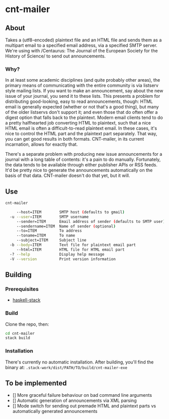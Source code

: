 # cnt-mailer
## About
Takes a (utf8-encoded) plaintext file and an HTML file and sends them as a multipart email to a specified email address, via a specified SMTP server. We're using with /Centaurus: The Journal of the European Society for the History of Science/ to send out announcements.

### Why?
In at least some academic disciplines (and quite probably other areas), the primary means of communicating with the entire community is via listserv style mailing lists. If you want to make an announcement, say about the new issue of your journal, you send it to these lists. This presents a problem for distributing good-looking, easy to read announcements, though: HTML email is generally expected (whether or not that's a good thing), but many of the older listservs don't support it; and even those that do often offer a digest option that falls back to the plaintext. Modern email clients tend to do a pretty halfhearted job converting HTML to plaintext, such that a nice HTML email is often a difficult-to-read plaintext email. In these cases, it's nice to control the HTML part and the plaintext part separately. That way, you can get good results in both formats. CNT-mailer, in its current incarnation, allows for exactly that.

There's a separate problem with producing new issue announcements for a journal with a long table of contents: it's a pain to do manually. Fortunately, the data tends to be available through either publisher APIs or RSS feeds. It'd be pretty nice to generate the announcements automatically on the basis of that data. CNT-mailer doesn't do that yet, but it will.

## Use

``` sh
cnt-mailer

     --host=ITEM        SMTP host (defaults to gmail)
  -u --user=ITEM        SMTP username
     --sender=ITEM      Email address of sender (defaults to SMTP user)
     --sendername=ITEM  Name of sender (optional)
     --to=ITEM          To address
     --toname=ITEM      To name
     --subject=ITEM     Subject line
  -b --body=ITEM        Text file for plaintext email part
     --html=ITEM        HTML file for HTML email part
  -? --help             Display help message
  -V --version          Print version information
```

## Building
### Prerequisites
- [haskell-stack](https://docs.haskellstack.org/en/stable/README/)

### Build
Clone the repo, then:

``` sh
cd cnt-mailer
stack build
```

### Installation
There's currently no automatic installation. After building, you'll find the binary at:
`.stack-work/dist/PATH/TO/build/cnt-mailer-exe`

## To be implemented
- [] More graceful failure behaviour on bad command line arguments
- [] Automatic generation of announcements via XML parsing
- [] Mode switch for sending out premade HTML and plaintext parts vs automatically generated announcements
